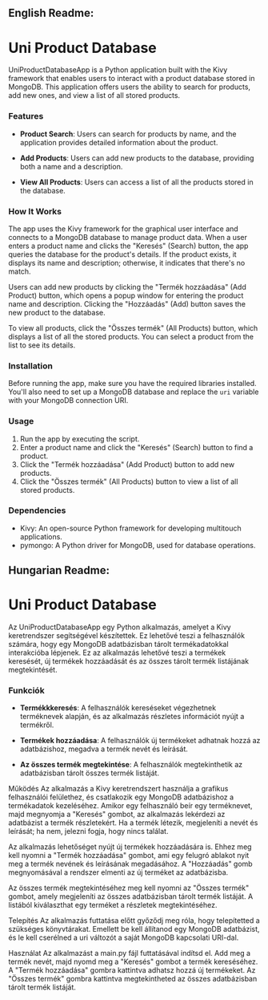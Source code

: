 ## English Readme:

# Uni Product Database

UniProductDatabaseApp is a Python application built with the Kivy framework that enables users to interact with a product database stored in MongoDB. This application offers users the ability to search for products, add new ones, and view a list of all stored products.

### Features

- **Product Search**: Users can search for products by name, and the application provides detailed information about the product.

- **Add Products**: Users can add new products to the database, providing both a name and a description.

- **View All Products**: Users can access a list of all the products stored in the database.

### How It Works

The app uses the Kivy framework for the graphical user interface and connects to a MongoDB database to manage product data. When a user enters a product name and clicks the "Keresés" (Search) button, the app queries the database for the product's details. If the product exists, it displays its name and description; otherwise, it indicates that there's no match.

Users can add new products by clicking the "Termék hozzáadása" (Add Product) button, which opens a popup window for entering the product name and description. Clicking the "Hozzáadás" (Add) button saves the new product to the database.

To view all products, click the "Összes termék" (All Products) button, which displays a list of all the stored products. You can select a product from the list to see its details.

### Installation

Before running the app, make sure you have the required libraries installed. You'll also need to set up a MongoDB database and replace the `uri` variable with your MongoDB connection URI.

### Usage

1. Run the app by executing the script.
2. Enter a product name and click the "Keresés" (Search) button to find a product.
3. Click the "Termék hozzáadása" (Add Product) button to add new products.
4. Click the "Összes termék" (All Products) button to view a list of all stored products.

### Dependencies

- Kivy: An open-source Python framework for developing multitouch applications.
- pymongo: A Python driver for MongoDB, used for database operations.

## Hungarian Readme:

# Uni Product Database

Az UniProductDatabaseApp egy Python alkalmazás, amelyet a Kivy keretrendszer segítségével készítettek. Ez lehetővé teszi a felhasználók számára, hogy egy MongoDB adatbázisban tárolt termékadatokkal interakcióba lépjenek. Ez az alkalmazás lehetővé teszi a termékek keresését, új termékek hozzáadását és az összes tárolt termék listájának megtekintését.

### Funkciók

- **Termékkkeresés**: A felhasználók kereséseket végezhetnek terméknevek alapján, és az alkalmazás részletes információt nyújt a termékről.

- **Termékek hozzáadása**: A felhasználók új termékeket adhatnak hozzá az adatbázishoz, megadva a termék nevét és leírását.

- **Az összes termék megtekintése**: A felhasználók megtekinthetik az adatbázisban tárolt összes termék listáját.

Működés
Az alkalmazás a Kivy keretrendszert használja a grafikus felhasználói felülethez, és csatlakozik egy MongoDB adatbázishoz a termékadatok kezeléséhez. Amikor egy felhasználó beír egy terméknevet, majd megnyomja a "Keresés" gombot, az alkalmazás lekérdezi az adatbázist a termék részletekért. Ha a termék létezik, megjeleníti a nevét és leírását; ha nem, jelezni fogja, hogy nincs találat.

Az alkalmazás lehetőséget nyújt új termékek hozzáadására is. Ehhez meg kell nyomni a "Termék hozzáadása" gombot, ami egy felugró ablakot nyit meg a termék nevének és leírásának megadásához. A "Hozzáadás" gomb megnyomásával a rendszer elmenti az új terméket az adatbázisba.

Az összes termék megtekintéséhez meg kell nyomni az "Összes termék" gombot, amely megjeleníti az összes adatbázisban tárolt termék listáját. A listából kiválaszthat egy terméket a részletek megtekintéséhez.

Telepítés
Az alkalmazás futtatása előtt győződj meg róla, hogy telepítetted a szükséges könyvtárakat. Emellett be kell állítanod egy MongoDB adatbázist, és le kell cserélned a uri változót a saját MongoDB kapcsolati URI-dal.

Használat
Az alkalmazást a main.py fájl futtatásával indítsd el.
Add meg a termék nevét, majd nyomd meg a "Keresés" gombot a termék kereséséhez.
A "Termék hozzáadása" gombra kattintva adhatsz hozzá új termékeket.
Az "Összes termék" gombra kattintva megtekintheted az összes adatbázisban tárolt termék listáját.
